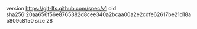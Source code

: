 version https://git-lfs.github.com/spec/v1
oid sha256:20aa656f56e8765382d8cee340a2bcaa00a2e2cdfe62617be21d18ab809c8150
size 28
